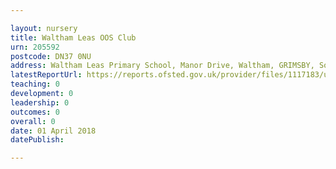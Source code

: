 ```yaml
---

layout: nursery
title: Waltham Leas OOS Club
urn: 205592
postcode: DN37 0NU
address: Waltham Leas Primary School, Manor Drive, Waltham, GRIMSBY, South Humberside, DN37 0NU
latestReportUrl: https://reports.ofsted.gov.uk/provider/files/1117183/urn/205592.pdf
teaching: 0
development: 0
leadership: 0
outcomes: 0
overall: 0
date: 01 April 2018 
datePublish: 

---
```

